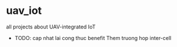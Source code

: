 # uav_iot
all projects about UAV-integrated IoT
- TODO: cap nhat lai cong thuc benefit
	Them truong hop inter-cell
